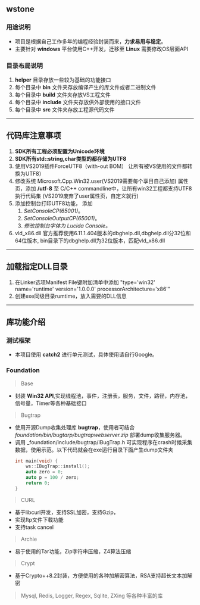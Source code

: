 ## wstone

### 用途说明
+ 项目是根据自己工作多年的编程经验封装而来，__力求易用与稳定__。
+ 主要针对 **windows** 平台使用C++开发，迁移至 **Linux** 需要修改OS层面API

### 目录布局说明
1. **helper** 目录存放一些较为基础的功能接口
2. 每个目录中 **bin** 文件夹存放编译产生的库文件或者二进制文件
3. 每个目录中 **build** 文件夹存放VS工程文件
4. 每个目录中 **include** 文件夹存放供外部使用的接口文件
5. 每个目录中 **src** 文件夹存放工程源代码文件  
---

## 代码库注意事项
1. **SDK所有工程必须配置为Unicode环境**
2. **SDK所有std::string,char类型的都存储为UTF8**
3. 使用VS2019插件ForceUTF8（with-out BOM） 让所有被VS使用的文件都转换为UTF8）
4. 修改系统 Microsoft.Cpp.Win32.user(VS2019需要每个享目自己添加) 属性页，添加 **/utf-8** 至 C/C++ commandline中，让所有win32工程都支持UTF8执行代码集 (VS2019废弃了user属性页，自定义就行)
5. 添加控制台打印UTF8功能， 添加 
    1. _SetConsoleCP(65001)_。
    2. _SetConsoleOutputCP(65001)_。
    3. _修改控制台字体为 Lucida Console。_
6. vld_x86.dll 官方推荐使用6.11.1.404版本的dbghelp.dll,dbghelp.dll分32位和64位版本, bin目录下的dbghelp.dll为32位版本，匹配vld_x86.dll  
---
	
## 加载指定DLL目录
1. 在Linker选项Manifest File键附加清单中添加 "type='win32' name='runtime' version='1.0.0.0' processorArchitecture='x86'" 
2. 创建exe同级目录rumtime，放入需要的DLL信息  
---

## 库功能介绍

### 测试框架
+ 本项目使用 **catch2** 进行单元测试，具体使用请自行Google。

### Foundation

> Base
+ 封装 **Win32 API**,实现线程池，事件，注册表，服务，文件，路径，内存池，信号量，Timer等各种基础接口

> Bugtrap
+ 使用开源Dump收集处理库 **bugtrap**，使用者可结合 _foundation/bin/bugtarp/bugtrapwebserver.zip_ 部署dump收集服务器。
+ 调用 _foundation/include/bugtrap/IBugTrap.h 可实现程序在crash时候采集数据，使用示范。以下代码就会在exe运行目录下面产生dump文件夹
	```C++
	int main(void) {
		ws::IBugTrap::install();
		auto zero = 0;
		auto p = 100 / zero;
		return 0;
	}
	```

> CURL
+ 基于libcurl开发，支持SSL加密，支持Gzip，
+ 实现ftp文件下载功能
+ 支持task cancel

> Archie
+ 易于使用的Tar功能，Zip字符串压缩，Z4算法压缩
  
> Crypt
+ 基于Crypto++8.2封装，方便使用的各种加解密算法，RSA支持超长文本加解密

> Mysql, Redis, Logger, Regex, Sqlite, ZXing 等各种丰富的库